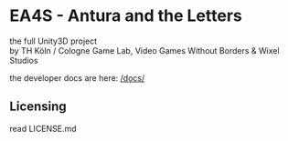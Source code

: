 EA4S - Antura and the Letters
=================
the full Unity3D project  
by TH Köln / Cologne Game Lab, Video Games Without Borders & Wixel Studios

the developer docs are here: [/docs/](https://github.com/VGWB/EA4S_Antura_U3D/tree/master/docs)

## Licensing

read LICENSE.md
